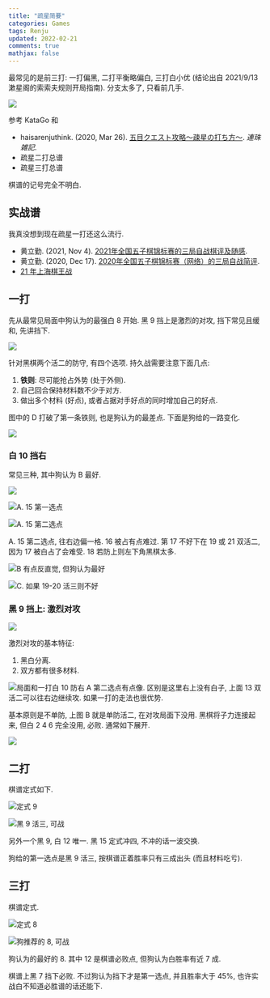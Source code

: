 ```yaml
---
title: "疏星简要"
categories: Games
tags: Renju
updated: 2022-02-21
comments: true
mathjax: false
---
```


最常见的是前三打: 一打偏黑, 二打平衡略偏白, 三打白小优 (结论出自 2021/9/13 漱星阁的索索夫规则开局指南). 分支太多了, 只看前几手.

![](https://shiina18.github.io/assets/posts/images/20211015232029144_24831.png)

参考 KataGo 和

- haisarenjuthink. (2020, Mar 26). [五目クエスト攻略～疎星の打ち方～](https://renjuvarious.hatenablog.jp/entry/2020/03/26/190000). *連珠雑記*.
- 疏星二打总谱
- 疏星三打总谱

棋谱的记号完全不明白.

<!-- more -->

## 实战谱

我真没想到现在疏星一打还这么流行.

- 黄立勤. (2021, Nov 4). [2021年全国五子棋锦标赛的三局自战棋评及随感](https://mp.weixin.qq.com/s/I5W0SMroWBTEJ3dbyMT3OQ).
- 黄立勤. (2020, Dec 17). [2020年全国五子棋锦标赛（网络）的三局自战简评](https://mp.weixin.qq.com/s/840JHjtvjgiNxjhUpPCS5A).
- [21 年上海棋王战](https://mp.weixin.qq.com/s/Icz7gXJdlvVlA1FHDhCiaw)

## 一打

先从最常见局面中狗认为的最强白 8 开始. 黑 9 挡上是激烈的对攻, 挡下常见且缓和, 先讲挡下.

![](https://shiina18.github.io/assets/posts/images/20211015233027134_32290.png)

针对黑棋两个活二的防守, 有四个选项. 持久战需要注意下面几点: 

1. **铁则**: 尽可能抢占外势 (处于外侧).
2. 自己回合保持材料数不少于对方.
3. 做出多个材料 (好点), 或者占据对手好点的同时增加自己的好点.

图中的 D 打破了第一条铁则, 也是狗认为的最差点. 下面是狗给的一路变化.

![](https://shiina18.github.io/assets/posts/images/20211015235602106_11922.png)

### 白 10 挡右

常见三种, 其中狗认为 B 最好.

![](https://shiina18.github.io/assets/posts/images/20211016092013588_4677.png)

![A. 15 第一选点](https://shiina18.github.io/assets/posts/images/20211016092305398_6739.png "A. 15 第一选点")

![A. 15 第二选点](https://shiina18.github.io/assets/posts/images/20211017224840879_21552.png "A. 15 第二选点")

A. 15 第二选点, 往右边偏一格. 16 被占有点难过. 第 17 不好下在 19 或 21 双活二, 因为 17 被白占了会难受. 18 若防上则左下角黑棋太多.

![B 有点反直觉, 但狗认为最好](https://shiina18.github.io/assets/posts/images/20211016092129000_12023.png "B 有点反直觉, 但狗认为最好")

![C. 如果 19-20 活三则不好](https://shiina18.github.io/assets/posts/images/20211016092911687_6164.png "C. 如果 19-20 活三则不好")

### 黑 9 挡上: 激烈对攻

![](https://shiina18.github.io/assets/posts/images/20211016085934671_9265.png)

激烈对攻的基本特征:

1. 黑白分离.
2. 双方都有很多材料.

![局面和一打白 10 防右 A 第二选点有点像. 区别是这里右上没有白子, 上面 13 双活二可以往右边继续攻. 如果一打的走法也很优势.](https://shiina18.github.io/assets/posts/images/20211016090023687_31809.png "局面和一打白 10 防右 A 第二选点有点像. 区别是这里右上没有白子, 上面 13 双活二可以往右边继续攻. 如果一打的走法也很优势.")

基本原则是不单防, 上图 B 就是单防活二, 在对攻局面下没用. 黑棋将子力连接起来, 但白 2 4 6 完全没用, 必败.  通常如下展开.

![](https://shiina18.github.io/assets/posts/images/20211016090144170_30265.png)

## 二打

棋谱定式如下.

![定式 9](https://shiina18.github.io/assets/posts/images/20211016093515708_4799.png "定式 9")

![黑 9 活三, 可战](https://shiina18.github.io/assets/posts/images/20211016133151508_14268.png "黑 9 活三, 可战")

另外一个黑 9, 白 12 唯一. 黑 15 定式冲四, 不冲的话一波交换.

狗给的第一选点是黑 9 活三, 按棋谱正着胜率只有三成出头 (而且材料吃亏).

## 三打

棋谱定式.

![定式 8](https://shiina18.github.io/assets/posts/images/20211016094224338_27813.png "定式 8")

![狗推荐的 8, 可战](https://shiina18.github.io/assets/posts/images/20211016094927544_20526.png "狗推荐的 8, 可战")

狗认为的最好的 8. 其中 12 是棋谱必败点, 但狗认为白胜率有近 7 成.

棋谱上黑 7 挡下必败. 不过狗认为挡下才是第一选点, 并且胜率大于 45%, 也许实战白不知道必胜谱的话还能下.